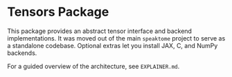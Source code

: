 # Tensors Package

This package provides an abstract tensor interface and backend implementations.
It was moved out of the main `speaktome` project to serve as a standalone
codebase. Optional extras let you install JAX, C, and NumPy backends.

For a guided overview of the architecture, see `EXPLAINER.md`.
